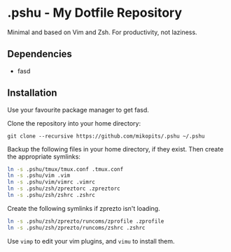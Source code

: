 .pshu - My Dotfile Repository
=============================

Minimal and based on Vim and Zsh. For productivity, not laziness.

Dependencies
------------

* fasd

Installation
------------

Use your favourite package manager to get fasd.

Clone the repository into your home directory:

`git clone --recursive https://github.com/mikopits/.pshu ~/.pshu`

Backup the following files in your home directory, if they exist.
Then create the appropriate symlinks:
```bash
ln -s .pshu/tmux/tmux.conf .tmux.conf
ln -s .pshu/vim .vim
ln -s .pshu/vim/vimrc .vimrc
ln -s .pshu/zsh/zpreztorc .zpreztorc
ln -s .pshu/zsh/zshrc .zshrc
```

Create the following symlinks if zprezto isn't loading.
```bash
ln -s .pshu/zsh/zprezto/runcoms/zprofile .zprofile
ln -s .pshu/zsh/zprezto/runcoms/zshrc .zshrc
```

Use `vimp` to edit your vim plugins, and `vimu` to install them.
